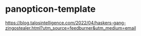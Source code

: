 # panopticon-template

https://blog.talosintelligence.com/2022/04/haskers-gang-zingostealer.html?utm_source=feedburner&utm_medium=email
